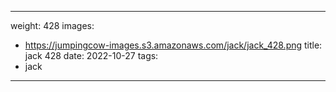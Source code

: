 
---
weight: 428
images:
- https://jumpingcow-images.s3.amazonaws.com/jack/jack_428.png
title: jack 428
date: 2022-10-27
tags:
- jack
---
